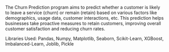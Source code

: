 The Churn Prediction program aims to predict whether a customer is likely to leave a service (churn) or remain (retain) based on various factors like demographics, usage data, customer interactions, etc. This prediction helps businesses take proactive measures to retain customers, improving overall customer satisfaction and reducing churn rates.

Libraries Used: Pandas, Numpy, Matplotlib, Seaborn, Scikit-Learn, XGBoost, Imbalanced-Learn, Joblib, Pickle